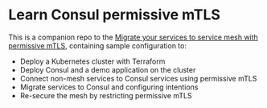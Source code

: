 # Learn Consul permissive mTLS

This is a companion repo to the [Migrate your services to service mesh with permissive mTLS](https://developer.hashicorp.com/consul/tutorials/kubernetes/permissive-mtls), containing sample configuration to:

- Deploy a Kubernetes cluster with Terraform
- Deploy Consul and a demo application on the cluster
- Connect non-mesh services to Consul services using permissive mTLS
- Migrate services to Consul and configuring intentions
- Re-secure the mesh by restricting permissive mTLS

